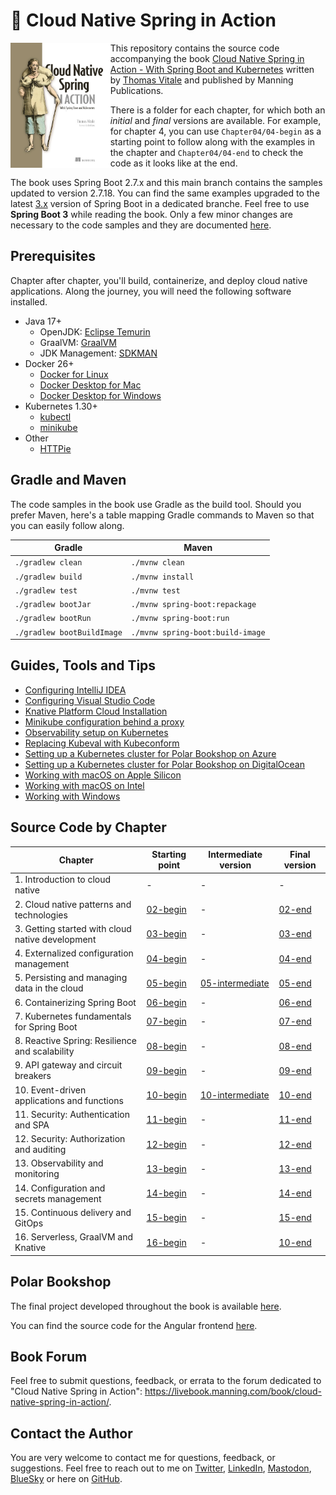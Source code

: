 # 🍃 Cloud Native Spring in Action

<a href="https://www.manning.com/books/cloud-native-spring-in-action"><img src="/book-cover.jpg" alt="The book cover of 'Cloud Native Spring in Action' by Thomas Vitale" align="left" height="200px" /></a>

This repository contains the source code accompanying the book [Cloud Native Spring in Action - With Spring Boot and Kubernetes](https://www.manning.com/books/cloud-native-spring-in-action) written by [Thomas Vitale](https://www.thomasvitale.com/) and published by Manning Publications.

There is a folder for each chapter, for which both an _initial_ and _final_ versions are available. For example, for chapter 4, you can use `Chapter04/04-begin` as a starting point to follow along with the examples in the chapter and `Chapter04/04-end` to check the code as it looks like at the end.

The book uses Spring Boot 2.7.x and this main branch contains the samples updated to version 2.7.18. You can find the same examples upgraded to the latest [3.x](https://github.com/ThomasVitale/cloud-native-spring-in-action/tree/sb-3-main) version of Spring Boot in a dedicated branche. Feel free to use **Spring Boot 3** while reading the book. Only a few minor changes are necessary to the code samples and they are documented [here](https://github.com/ThomasVitale/cloud-native-spring-in-action/blob/sb-3-main/README.md).

## Prerequisites

Chapter after chapter, you'll build, containerize, and deploy cloud native applications. Along the journey, you will need the following software installed.

* Java 17+
    * OpenJDK: [Eclipse Temurin](https://adoptium.net)
    * GraalVM: [GraalVM](https://www.graalvm.org)
    * JDK Management: [SDKMAN](https://sdkman.io)
* Docker 26+
    * [Docker for Linux](https://docs.docker.com/engine/install/ubuntu/)
    * [Docker Desktop for Mac](https://www.docker.com/products/docker-desktop)
    * [Docker Desktop for Windows](https://www.docker.com/products/docker-desktop)
* Kubernetes 1.30+
    * [kubectl](https://kubernetes.io/docs/tasks/tools/install-kubectl/)
    * [minikube](https://minikube.sigs.k8s.io/docs/)
* Other
    * [HTTPie](https://httpie.org/)

## Gradle and Maven

The code samples in the book use Gradle as the build tool. Should you prefer Maven, here's a table mapping Gradle commands to Maven so that you can easily follow along.

Gradle | Maven
------ | ------
`./gradlew clean` | `./mvnw clean`
`./gradlew build` | `./mvnw install`
`./gradlew test` | `./mvnw test`
`./gradlew bootJar` | `./mvnw spring-boot:repackage`
`./gradlew bootRun` | `./mvnw spring-boot:run`
`./gradlew bootBuildImage` | `./mvnw spring-boot:build-image`

## Guides, Tools and Tips

* [Configuring IntelliJ IDEA](https://github.com/ThomasVitale/cloud-native-spring-in-action/tree/main/Guides/configuring-intellij-idea.md)
* [Configuring Visual Studio Code](https://github.com/ThomasVitale/cloud-native-spring-in-action/tree/main/Guides/configuring-visual-studio-code.md)
* [Knative Platform Cloud Installation](https://github.com/ThomasVitale/cloud-native-spring-in-action/tree/main/Guides/knative-platform-cloud-installation.md)
* [Minikube configuration behind a proxy](https://github.com/ThomasVitale/cloud-native-spring-in-action/tree/main/Guides/minikube-configuration-behind-a-proxy.md)
* [Observability setup on Kubernetes](https://github.com/ThomasVitale/cloud-native-spring-in-action/tree/main/Guides/grafana-observability-stack)
* [Replacing Kubeval with Kubeconform](https://github.com/ThomasVitale/cloud-native-spring-in-action/tree/main/Guides/replacing-kubeval-with-kubeconform.md)
* [Setting up a Kubernetes cluster for Polar Bookshop on Azure](#)
* [Setting up a Kubernetes cluster for Polar Bookshop on DigitalOcean](#)
* [Working with macOS on Apple Silicon](https://github.com/ThomasVitale/cloud-native-spring-in-action/tree/main/Guides/working-with-macos-on-apple-silicon.md)
* [Working with macOS on Intel](https://github.com/ThomasVitale/cloud-native-spring-in-action/tree/main/Guides/working-with-macos-on-intel.md)
* [Working with Windows](https://github.com/ThomasVitale/cloud-native-spring-in-action/tree/main/Guides/working-with-windows.md)

## Source Code by Chapter

| Chapter | Starting point | Intermediate version | Final version |
|---------|----------------|----------------------|---------------|
| 1. Introduction to cloud native | - | - | - |
| 2. Cloud native patterns and technologies | [02-begin](https://github.com/ThomasVitale/cloud-native-spring-in-action/tree/main/Chapter02/02-begin) | - | [02-end](https://github.com/ThomasVitale/cloud-native-spring-in-action/tree/main/Chapter02/02-end) |
| 3. Getting started with cloud native development | [03-begin](https://github.com/ThomasVitale/cloud-native-spring-in-action/tree/main/Chapter03/03-begin) | - | [03-end](https://github.com/ThomasVitale/cloud-native-spring-in-action/tree/main/Chapter03/03-end) |
| 4. Externalized configuration management | [04-begin](https://github.com/ThomasVitale/cloud-native-spring-in-action/tree/main/Chapter04/04-begin) | - | [04-end](https://github.com/ThomasVitale/cloud-native-spring-in-action/tree/main/Chapter04/04-end) |
| 5. Persisting and managing data in the cloud | [05-begin](https://github.com/ThomasVitale/cloud-native-spring-in-action/tree/main/Chapter05/05-begin) | [05-intermediate](https://github.com/ThomasVitale/cloud-native-spring-in-action/tree/main/Chapter05/05-intermediate) | [05-end](https://github.com/ThomasVitale/cloud-native-spring-in-action/tree/main/Chapter05/05-end) |
| 6. Containerizing Spring Boot | [06-begin](https://github.com/ThomasVitale/cloud-native-spring-in-action/tree/main/Chapter06/06-begin) | - | [06-end](https://github.com/ThomasVitale/cloud-native-spring-in-action/tree/main/Chapter06/06-end) |
| 7. Kubernetes fundamentals for Spring Boot | [07-begin](https://github.com/ThomasVitale/cloud-native-spring-in-action/tree/main/Chapter07/07-begin) | - | [07-end](https://github.com/ThomasVitale/cloud-native-spring-in-action/tree/main/Chapter07/07-end) |
| 8. Reactive Spring: Resilience and scalability | [08-begin](https://github.com/ThomasVitale/cloud-native-spring-in-action/tree/main/Chapter08/08-begin) | - | [08-end](https://github.com/ThomasVitale/cloud-native-spring-in-action/tree/main/Chapter08/08-end) |
| 9. API gateway and circuit breakers | [09-begin](https://github.com/ThomasVitale/cloud-native-spring-in-action/tree/main/Chapter09/09-begin) | - | [09-end](https://github.com/ThomasVitale/cloud-native-spring-in-action/tree/main/Chapter09/09-end) |
| 10. Event-driven applications and functions | [10-begin](https://github.com/ThomasVitale/cloud-native-spring-in-action/tree/main/Chapter10/10-begin) | [10-intermediate](https://github.com/ThomasVitale/cloud-native-spring-in-action/tree/main/Chapter10/10-intermediate) | [10-end](https://github.com/ThomasVitale/cloud-native-spring-in-action/tree/main/Chapter10/10-end) |
| 11. Security: Authentication and SPA | [11-begin](https://github.com/ThomasVitale/cloud-native-spring-in-action/tree/main/Chapter11/11-begin) | - | [11-end](https://github.com/ThomasVitale/cloud-native-spring-in-action/tree/main/Chapter11/11-end) |
| 12. Security: Authorization and auditing | [12-begin](https://github.com/ThomasVitale/cloud-native-spring-in-action/tree/main/Chapter12/12-begin) | - | [12-end](https://github.com/ThomasVitale/cloud-native-spring-in-action/tree/main/Chapter12/12-end) |
| 13. Observability and monitoring | [13-begin](https://github.com/ThomasVitale/cloud-native-spring-in-action/tree/main/Chapter13/13-begin) | - | [13-end](https://github.com/ThomasVitale/cloud-native-spring-in-action/tree/main/Chapter13/13-end) |
| 14. Configuration and secrets management | [14-begin](https://github.com/ThomasVitale/cloud-native-spring-in-action/tree/main/Chapter14/14-begin) | - | [14-end](https://github.com/ThomasVitale/cloud-native-spring-in-action/tree/main/Chapter14/14-end) |
| 15. Continuous delivery and GitOps | [15-begin](https://github.com/ThomasVitale/cloud-native-spring-in-action/tree/main/Chapter15/15-begin) | - | [15-end](https://github.com/ThomasVitale/cloud-native-spring-in-action/tree/main/Chapter15/15-end) |
| 16. Serverless, GraalVM and Knative | [16-begin](https://github.com/ThomasVitale/cloud-native-spring-in-action/tree/main/Chapter16/16-begin) | - | [10-end](https://github.com/ThomasVitale/cloud-native-spring-in-action/tree/main/Chapter16/16-end) |

## Polar Bookshop

The final project developed throughout the book is available [here](https://github.com/ThomasVitale/cloud-native-spring-in-action/tree/main/PolarBookshop).

You can find the source code for the Angular frontend [here](https://github.com/PolarBookshop/polar-ui/tree/v1).

## Book Forum

Feel free to submit questions, feedback, or errata to the forum dedicated to "Cloud Native Spring in Action": https://livebook.manning.com/book/cloud-native-spring-in-action/.

## Contact the Author

You are very welcome to contact me for questions, feedback, or suggestions. Feel free to reach out to me on [Twitter](https://twitter.com/vitalethomas), [LinkedIn](https://www.linkedin.com/in/vitalethomas), [Mastodon](https://mastodon.online/@thomasvitale), [BlueSky](https://bsky.app/profile/thomasvitale.com) or here on [GitHub](https://github.com/ThomasVitale/).
